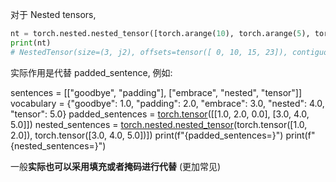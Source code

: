 对于  Nested tensors, 

```python fold title:
nt = torch.nested.nested_tensor([torch.arange(10), torch.arange(5), torch.arange(8)], dtype=torch.float32, layout=torch.jagged)
print(nt) 
# NestedTensor(size=(3, j2), offsets=tensor([ 0, 10, 15, 23]), contiguous=True) 
```

实际作用是代替 padded_sentence, 例如: 

sentences = [["goodbye", "padding"],
             ["embrace", "nested", "tensor"]]
vocabulary = {"goodbye": 1.0, "padding": 2.0,
              "embrace": 3.0, "nested": 4.0, "tensor": 5.0}
padded_sentences = [torch.tensor](https://docs.pytorch.org/docs/stable/generated/torch.tensor.html#torch.tensor "torch.tensor")([[1.0, 2.0, 0.0],
                                 [3.0, 4.0, 5.0]])
nested_sentences = [torch.nested.nested_tensor](https://docs.pytorch.org/docs/stable/nested.html#torch.nested.nested_tensor "torch.nested.nested_tensor")(torch.tensor([1.0, 2.0]),
			   torch.tensor([3.0, 4.0, 5.0])])
print(f"{padded_sentences=}")
print(f"{nested_sentences=}")

一般**实际也可以采用填充或者掩码进行代替** (更加常见)
